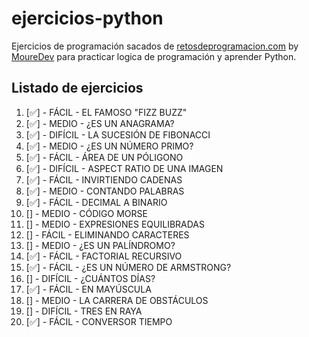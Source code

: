 # ejercicios-python
Ejercicios de programación sacados de [retosdeprogramacion.com](https://retosdeprogramacion.com/ejercicios/) by [MoureDev](https://github.com/mouredev) para practicar logica de programación y aprender Python.

## Listado de ejercicios
1. [✅] - FÁCIL - EL FAMOSO "FIZZ BUZZ"
2. [✅] - MEDIO - ¿ES UN ANAGRAMA?
3. [✅] - DIFÍCIL - LA SUCESIÓN DE FIBONACCI
4. [✅] - MEDIO - ¿ES UN NÚMERO PRIMO?
5. [✅] - FÁCIL - ÁREA DE UN PÓLIGONO
6. [✅] - DIFÍCIL - ASPECT RATIO DE UNA IMAGEN
7. [✅] - FÁCIL - INVIRTIENDO CADENAS
8. [✅] - MEDIO - CONTANDO PALABRAS
9. [✅] - FÁCIL - DECIMAL A BINARIO
10. [] - MEDIO - CÓDIGO MORSE
11. [] - MEDIO - EXPRESIONES EQUILIBRADAS
12. [] - FÁCIL - ELIMINANDO CARACTERES
13. [] - MEDIO - ¿ES UN PALÍNDROMO?
14. [✅] - FÁCIL - FACTORIAL RECURSIVO
15. [✅] - FÁCIL - ¿ES UN NÚMERO DE ARMSTRONG?
16. [] - DIFÍCIL - ¿CUÁNTOS DÍAS?
17. [✅] - FÁCIL - EN MAYÚSCULA
18. [] - MEDIO - LA CARRERA DE OBSTÁCULOS
19. [] - DIFÍCIL - TRES EN RAYA
20. [✅] - FÁCIL - CONVERSOR TIEMPO
